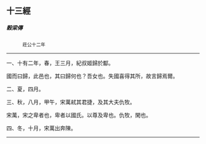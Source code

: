 

## 十三經

##### 穀梁傳
　　　`莊公十二年`

* * *

一、十有二年，春，王三月，紀叔姬歸於酅。

國而曰歸，此邑也，其曰歸何也？吾女也。失國喜得其所，故言歸焉爾。

二、夏，四月。

三、秋，八月，甲午，宋萬弒其君捷，及其大夫仇牧。

宋萬，宋之卑者也，卑者以國氏。以尊及卑也。仇牧，閑也。

四、冬，十月，宋萬出奔陳。

* * *

